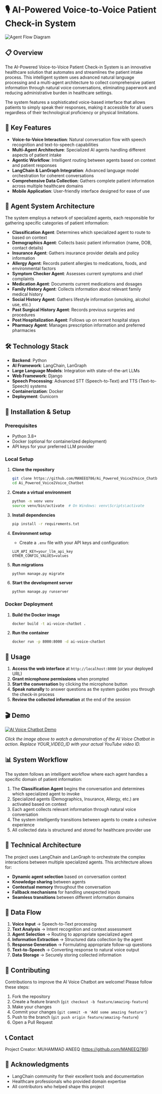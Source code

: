 # 🎙️ AI-Powered Voice-to-Voice Patient Check-in System

![Agent Flow Diagram](graph_image.png)

## 📋 Overview

The AI-Powered Voice-to-Voice Patient Check-in System is an innovative healthcare solution that automates and streamlines the patient intake process. This intelligent system uses advanced natural language processing and a multi-agent architecture to collect comprehensive patient information through natural voice conversations, eliminating paperwork and reducing administrative burden in healthcare settings.

The system features a sophisticated voice-based interface that allows patients to simply speak their responses, making it accessible for all users regardless of their technological proficiency or physical limitations.

## 🌟 Key Features

- **Voice-to-Voice Interaction**: Natural conversation flow with speech recognition and text-to-speech capabilities
- **Multi-Agent Architecture**: Specialized AI agents handling different aspects of patient intake
- **Agentic Workflow**: Intelligent routing between agents based on context and patient responses
- **LangChain & LanGraph Integration**: Advanced language model orchestration for coherent conversations
- **Comprehensive Data Collection**: Gathers complete patient information across multiple healthcare domains
- **Mobile Application**: User-friendly interface designed for ease of use

## 🤖 Agent System Architecture

The system employs a network of specialized agents, each responsible for gathering specific categories of patient information:

- **Classification Agent**: Determines which specialized agent to route to based on context
- **Demographics Agent**: Collects basic patient information (name, DOB, contact details)
- **Insurance Agent**: Gathers insurance provider details and policy information
- **Allergy Agent**: Records patient allergies to medications, foods, and environmental factors
- **Symptom Checker Agent**: Assesses current symptoms and chief complaints
- **Medication Agent**: Documents current medications and dosages
- **Family History Agent**: Collects information about relevant family medical history
- **Social History Agent**: Gathers lifestyle information (smoking, alcohol use, etc.)
- **Past Surgical History Agent**: Records previous surgeries and procedures
- **Post Hospitalization Agent**: Follows up on recent hospital stays
- **Pharmacy Agent**: Manages prescription information and preferred pharmacies

## 🛠️ Technology Stack

- **Backend**: Python
- **AI Framework**: LangChain, LanGraph
- **Large Language Models**: Integration with state-of-the-art LLMs
- **Web Framework**: Django
- **Speech Processing**: Advanced STT (Speech-to-Text) and TTS (Text-to-Speech) systems
- **Containerization**: Docker
- **Deployment**: Gunicorn

## 🚀 Installation & Setup

### Prerequisites
- Python 3.8+
- Docker (optional for containerized deployment)
- API keys for your preferred LLM provider

### Local Setup

1. **Clone the repository**
   ```bash
   git clone https://github.com/MANEEQ786/Ai_Powered_Voice2Voice_Chatbot.git
   cd Ai_Powered_Voice2Voice_Chatbot
   ```

2. **Create a virtual environment**
   ```bash
   python -m venv venv
   source venv/bin/activate  # On Windows: venv\Scripts\activate
   ```

3. **Install dependencies**
   ```bash
   pip install -r requirements.txt
   ```

4. **Environment setup**
   - Create a `.env` file with your API keys and configuration:
   ```
   LLM_API_KEY=your_llm_api_key
   OTHER_CONFIG_VALUES=values
   ```

5. **Run migrations**
   ```bash
   python manage.py migrate
   ```

6. **Start the development server**
   ```bash
   python manage.py runserver
   ```

### Docker Deployment

1. **Build the Docker image**
   ```bash
   docker build -t ai-voice-chatbot .
   ```

2. **Run the container**
   ```bash
   docker run -p 8000:8000 -d ai-voice-chatbot
   ```

## 📱 Usage

1. **Access the web interface** at `http://localhost:8000` (or your deployed URL)
2. **Grant microphone permissions** when prompted
3. **Start the conversation** by clicking the microphone button
4. **Speak naturally** to answer questions as the system guides you through the check-in process
5. **Review the collected information** at the end of the session

## 🎬 Demo

[![AI Voice Chatbot Demo](https://img.youtube.com/vi/YOUR_VIDEO_ID/0.jpg)]([https://www.youtube.com/watch?v=YOUR_VIDEO_ID](https://github.com/MANEEQ786/Ai_Powered_Voice2Voice_Chatbot/blob/main/DemoV2VChatbot.mp4))

*Click the image above to watch a demonstration of the AI Voice Chatbot in action. Replace YOUR_VIDEO_ID with your actual YouTube video ID.*

## 📊 System Workflow

The system follows an intelligent workflow where each agent handles a specific domain of patient information:

1. The **Classification Agent** begins the conversation and determines which specialized agent to invoke
2. Specialized agents (Demographics, Insurance, Allergy, etc.) are activated based on context
3. Each agent collects relevant information through natural voice conversation
4. The system intelligently transitions between agents to create a cohesive experience
5. All collected data is structured and stored for healthcare provider use

## 🧠 Technical Architecture

The project uses LangChain and LanGraph to orchestrate the complex interactions between multiple specialized agents. This architecture allows for:

- **Dynamic agent selection** based on conversation context
- **Knowledge sharing** between agents
- **Contextual memory** throughout the conversation
- **Fallback mechanisms** for handling unexpected inputs
- **Seamless transitions** between different information domains

## 🔄 Data Flow

1. **Voice Input** → Speech-to-Text processing
2. **Text Analysis** → Intent recognition and context assessment
3. **Agent Selection** → Routing to appropriate specialized agent
4. **Information Extraction** → Structured data collection by the agent
5. **Response Generation** → Formulating appropriate follow-up questions
6. **Text-to-Speech** → Converting response to natural voice output
7. **Data Storage** → Securely storing collected information

## 🤝 Contributing

Contributions to improve the AI Voice Chatbot are welcome! Please follow these steps:

1. Fork the repository
2. Create a feature branch (`git checkout -b feature/amazing-feature`)
3. Make your changes
4. Commit your changes (`git commit -m 'Add some amazing feature'`)
5. Push to the branch (`git push origin feature/amazing-feature`)
6. Open a Pull Request


## 📞 Contact

Project Creator: MUHAMMAD ANEEQ (https://github.com/MANEEQ786)

## 🙏 Acknowledgments

- LangChain community for their excellent tools and documentation
- Healthcare professionals who provided domain expertise
- All contributors who helped shape this project
